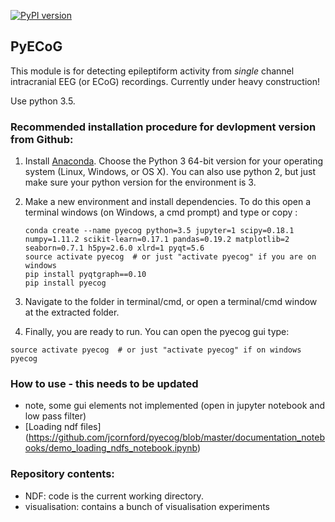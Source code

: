 [![PyPI version](https://badge.fury.io/py/pyecog.svg)](https://badge.fury.io/py/pyecog)
## PyECoG
This module is for detecting epileptiform activity from *single* channel intracranial EEG (or ECoG) recordings.
Currently under heavy construction!

Use python 3.5. 

### Recommended installation procedure for devlopment version from Github:

1. Install [Anaconda](https://www.continuum.io/downloads). Choose the Python 3 64-bit version for your operating system (Linux, Windows, or OS X).
  You can also use python 2, but just make sure your python version for the environment is 3. 
2. Make a new environment and install dependencies. To do this open a terminal windows (on Windows, a cmd prompt) and type or copy :
    ```{bash}
    conda create --name pyecog python=3.5 jupyter=1 scipy=0.18.1 numpy=1.11.2 scikit-learn=0.17.1 pandas=0.19.2 matplotlib=2 seaborn=0.7.1 h5py=2.6.0 xlrd=1 pyqt=5.6
    source activate pyecog  # or just "activate pyecog" if you are on windows
    pip install pyqtgraph==0.10
    pip install pyecog
    
3. Navigate to the folder in terminal/cmd, or open a terminal/cmd window at the extracted folder.

4. Finally, you are ready to run. You can open the pyecog gui type:

```{bash}
source activate pyecog  # or just "activate pyecog" if on windows
pyecog
```

### How to use - this needs to be updated
- note, some gui elements not implemented (open in jupyter notebook and low pass filter)
- [Loading ndf files] (https://github.com/jcornford/pyecog/blob/master/documentation_notebooks/demo_loading_ndfs_notebook.ipynb)

### Repository contents:
* NDF:           code is the current working directory.
* visualisation: contains a bunch of visualisation experiments


